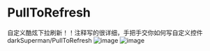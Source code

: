 # PullToRefresh
自定义酷炫下拉刷新！！注释写的很详细，手把手交你如何写自定义控件
darkSuperman/PullToRefresh
![image](https://github.com/darkSuperman/PullToRefresh.git/blob/master/Gif/TEST2.gif)
![image](https://github.com/darkSuperman/PullToRefresh.git/Gif/TEST2.gif)
